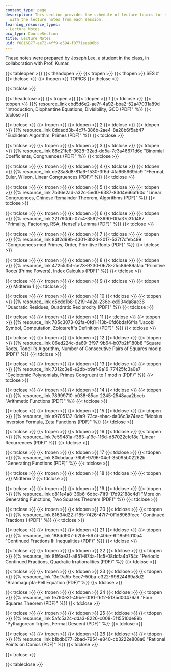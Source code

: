 ```yaml
---
content_type: page
description: This section provides the schedule of lecture topics for the course along
  with the lecture notes from each session.
learning_resource_types:
- Lecture Notes
ocw_type: CourseSection
title: Lecture Notes
uid: f6816877-ee72-4ff9-e594-f0771eaa96bb
---
```


These notes were prepared by Joseph Lee, a student in the class, in collaboration with Prof. Kumar.

{{< tableopen >}}
{{< theadopen >}}
{{< tropen >}}
{{< thopen >}}
SES #
{{< thclose >}}
{{< thopen >}}
TOPICS
{{< thclose >}}

{{< trclose >}}

{{< theadclose >}}
{{< tropen >}}
{{< tdopen >}}
1
{{< tdclose >}}
{{< tdopen >}}
{{% resource_link cbd5d6e2-ae7f-4a92-bba2-52a47031a89d "Introduction, Diophantine Equations, Divisibility, GCD (PDF)" %}}
{{< tdclose >}}

{{< trclose >}}
{{< tropen >}}
{{< tdopen >}}
2
{{< tdclose >}}
{{< tdopen >}}
{{% resource_link 0ddadd3b-4c7f-386b-2ae4-8a28b6f5ab47 "Euclidean Algorithm, Primes (PDF)" %}}
{{< tdclose >}}

{{< trclose >}}
{{< tropen >}}
{{< tdopen >}}
3
{{< tdclose >}}
{{< tdopen >}}
{{% resource_link 88c21fe8-3628-32ad-dd5a-7c3a46671d6c "Binomial Coefficients, Congruences (PDF)" %}}
{{< tdclose >}}

{{< trclose >}}
{{< tropen >}}
{{< tdopen >}}
4
{{< tdclose >}}
{{< tdopen >}}
{{% resource_link de23a8d8-81a6-1530-3f6d-4fa665669dc9 "FFermat, Euler, Wilson, Linear Congruences (PDF)" %}}
{{< tdclose >}}

{{< trclose >}}
{{< tropen >}}
{{< tdopen >}}
5
{{< tdclose >}}
{{< tdopen >}}
{{% resource_link 7b36e2ad-a32c-5ed0-6387-83d4e66af60c "Linear Congruences, Chinese Remainder Theorem, Algorithms (PDF)" %}}
{{< tdclose >}}

{{< trclose >}}
{{< tropen >}}
{{< tdopen >}}
6
{{< tdclose >}}
{{< tdopen >}}
{{% resource_link 22f790db-07c4-3592-3690-00a37c31d487 "Primality, Factoring, RSA, Hensel's Lemma (PDF)" %}}
{{< tdclose >}}

{{< trclose >}}
{{< tropen >}}
{{< tdopen >}}
7
{{< tdclose >}}
{{< tdopen >}}
{{% resource_link 8df2d99b-4301-3b2d-2017-537f7cfeb499 "Congruences mod Primes, Order, Primitive Roots (PDF)" %}}
{{< tdclose >}}

{{< trclose >}}
{{< tropen >}}
{{< tdopen >}}
8
{{< tdclose >}}
{{< tdopen >}}
{{% resource_link 4725535f-ce23-9230-0678-25c86e89afaa "Primitive Roots (Prime Powers), Index Calculus (PDF)" %}}
{{< tdclose >}}

{{< trclose >}}
{{< tropen >}}
{{< tdopen >}}
9
{{< tdclose >}}
{{< tdopen >}}
Midterm 1
{{< tdclose >}}

{{< trclose >}}
{{< tropen >}}
{{< tdopen >}}
10
{{< tdclose >}}
{{< tdopen >}}
{{% resource_link d5cdd1b8-0219-4a2a-236e-ed934da8ae36 "Quadratic Residues, Quadratic Reciprocity (PDF)" %}}
{{< tdclose >}}

{{< trclose >}}
{{< tropen >}}
{{< tdopen >}}
11
{{< tdclose >}}
{{< tdopen >}}
{{% resource_link 785c3073-02fa-0fd1-113b-0fd6bdaf6f4a "Jacobi Symbol, Computation, Zolotareff's Definition (PDF)" %}}
{{< tdclose >}}

{{< trclose >}}
{{< tropen >}}
{{< tdopen >}}
12
{{< tdclose >}}
{{< tdopen >}}
{{% resource_link 06ed224c-da69-3f97-9b64-b07b2ff180b8 "Square Roots, Tonelli's Algorithm, Number of Consecutive Pairs of Squares mod p (PDF)" %}}
{{< tdclose >}}

{{< trclose >}}
{{< tropen >}}
{{< tdopen >}}
13
{{< tdclose >}}
{{< tdopen >}}
{{% resource_link 7312c3e8-e2db-b9af-9a16-77425fc3a0e7 "Cyclotomic Polynomials, Primes Congruent to 1 mod n (PDF)" %}}
{{< tdclose >}}

{{< trclose >}}
{{< tropen >}}
{{< tdopen >}}
14
{{< tdclose >}}
{{< tdopen >}}
{{% resource_link 78999710-b038-85ac-2245-2548aaa2bceb "Arithmetic Functions (PDF)" %}}
{{< tdclose >}}

{{< trclose >}}
{{< tropen >}}
{{< tdopen >}}
15
{{< tdclose >}}
{{< tdopen >}}
{{% resource_link a9705132-0da9-73ca-ebac-da06c3a74eac "Mobius Inversion Formula, Zeta Functions (PDF)" %}}
{{< tdclose >}}

{{< trclose >}}
{{< tropen >}}
{{< tdopen >}}
16
{{< tdclose >}}
{{< tdopen >}}
{{% resource_link 7e59481a-f383-a19c-116d-d87022cfc18e "Linear Recurrences (PDF)" %}}
{{< tdclose >}}

{{< trclose >}}
{{< tropen >}}
{{< tdopen >}}
17
{{< tdclose >}}
{{< tdopen >}}
{{% resource_link 80cbdaca-76b9-9796-04ef-35095b02262b "Generating Functions (PDF)" %}}
{{< tdclose >}}

{{< trclose >}}
{{< tropen >}}
{{< tdopen >}}
18
{{< tdclose >}}
{{< tdopen >}}
Midterm 2
{{< tdclose >}}

{{< trclose >}}
{{< tropen >}}
{{< tdopen >}}
19
{{< tdclose >}}
{{< tdopen >}}
{{% resource_link d811e4a8-36b6-6dbc-71f9-17d92188c4d1 "More on Generating Functions, Two Squares Theorem (PDF)" %}}
{{< tdclose >}}

{{< trclose >}}
{{< tropen >}}
{{< tdopen >}}
20
{{< tdclose >}}
{{< tdopen >}}
{{% resource_link 81634d22-f185-7426-47f7-0f1d8969feee "Continued Fractions I (PDF)" %}}
{{< tdclose >}}

{{< trclose >}}
{{< tropen >}}
{{< tdopen >}}
21
{{< tdclose >}}
{{< tdopen >}}
{{% resource_link 188dd907-b2b5-567d-40be-6f18591d10a4 "Continued Fractions II: Inequalities (PDF)" %}}
{{< tdclose >}}

{{< trclose >}}
{{< tropen >}}
{{< tdopen >}}
22
{{< tdclose >}}
{{< tdopen >}}
{{% resource_link 8ff6ae31-a851-874a-11c5-08ddfa4b754c "Periodic Continued Fractions, Quadratic Irrationalities (PDF)" %}}
{{< tdclose >}}

{{< trclose >}}
{{< tropen >}}
{{< tdopen >}}
23
{{< tdclose >}}
{{< tdopen >}}
{{% resource_link 13cf7a5b-5cc7-50ba-c322-99824469a8d2 "Brahmagupta-Pell Equation (PDF)" %}}
{{< tdclose >}}

{{< trclose >}}
{{< tropen >}}
{{< tdopen >}}
24
{{< tdclose >}}
{{< tdopen >}}
{{% resource_link fe790e3f-49be-0f81-f6f2-5135d00476a9 "Four Squares Theorem (PDF)" %}}
{{< tdclose >}}

{{< trclose >}}
{{< tropen >}}
{{< tdopen >}}
25
{{< tdclose >}}
{{< tdopen >}}
{{% resource_link 5afc5a24-dda3-8226-c008-5f15510de89b "Pythagorean Triples, Fermat Descent (PDF)" %}}
{{< tdclose >}}

{{< trclose >}}
{{< tropen >}}
{{< tdopen >}}
26
{{< tdclose >}}
{{< tdopen >}}
{{% resource_link b1bdb077-2bad-7954-e840-cb3222e808a0 "Rational Points on Conics (PDF)" %}}
{{< tdclose >}}

{{< trclose >}}

{{< tableclose >}}